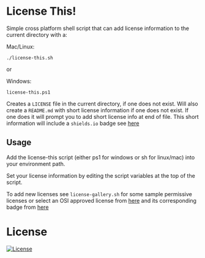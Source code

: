 # License This!

Simple cross platform shell script that can add license information to the current 
directory with a:

Mac/Linux:
```
./license-this.sh
```

or 

Windows:
```
license-this.ps1
```

Creates a `LICENSE` file in the current directory, if one does not exist. Will also
create a `README.md` with short license information if one does not exist.  If one does
it will prompt you to add short license info at end of file.  This short information will
include a `shields.io` badge see [here](https://gist.github.com/lukas-h/2a5d00690736b4c3a7ba)

## Usage

Add the license-this script (either ps1 for windows or sh for linux/mac) into your
environment path.

Set your license information by editing the script variables at the top of the script.

To add new licenses see `license-gallery.sh` for some sample permissive licenses
or select an OSI approved license from [here](https://opensource.org/licenses) and its 
corresponding badge from [here](https://gist.github.com/lukas-h/2a5d00690736b4c3a7ba)

# License

[![License](https://img.shields.io/badge/License-BSD%203--Clause-blue.svg)](https://opensource.org/licenses/BSD-3-Clause)